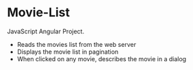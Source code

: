 # Movie-List

JavaScript Angular Project.
- Reads the movies list from the web server
- Displays the movie list in pagination
- When clicked on any movie, describes the movie in a dialog
